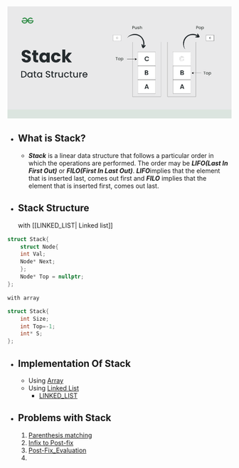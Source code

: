 ![STACK](IMGS/Stack-Data-Structure.png)



- ##  What is **Stack**?

	- ***Stack*** is a linear data structure that follows a particular order in which the operations are performed. The order may be ***LIFO(Last In First Out)*** or ***FILO(First In Last Out)***. ***LIFO***implies that the element that is inserted last, comes out first and ***FILO*** implies that the element that is inserted first, comes out last.



- ## **Stack** Structure
	with [[LINKED_LIST| Linked list]]
	
```c++
struct Stack{
	struct Node{
	int Val;
	Node* Next;
	};
	Node* Top = nullptr;
};
```
	
	with array
	
```c++
struct Stack{
	int Size;
	int Top=-1;
	int* S;
};
```



- ## Implementation Of **Stack**
	- Using [Array](COMP_SCI/Array_Stack_Implementation)
	- Using [Linked List](COMP_SCI/Linked_List_Stack_Implementatio)
		- [LINKED_LIST](COMP_SCI/LINKED_LIST)


- ## Problems with **Stack**
	1. [Parenthesis matching](COMP_SCI/Parenthesis_Matching_using_Stack)
	2. [Infix to Post-fix](COMP_SCI/Infix_to_Postfix_using_Stack)
	3.  [Post-Fix_Evaluation](COMP_SCI/Post-Fix_Evaluation)
	4. 